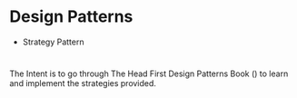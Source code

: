 # Design Patterns
* Strategy Pattern
#
<p>
The Intent is to go through The Head First Design Patterns Book () to learn and  implement the strategies provided.
</p>
